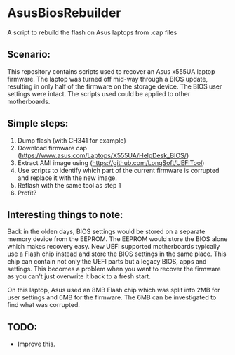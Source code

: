 # AsusBiosRebuilder
A script to rebuild the flash on Asus laptops from .cap files

## Scenario:
This repository contains scripts used to recover an Asus x555UA laptop firmware. The laptop was turned off mid-way through a BIOS update, resulting in only half of the firmware on the storage device. The BIOS user settings were intact. The scripts used could be applied to other motherboards.

## Simple steps:
1. Dump flash (with CH341 for example)
2. Download firmware cap (https://www.asus.com/Laptops/X555UA/HelpDesk_BIOS/)
3. Extract AMI image using (https://github.com/LongSoft/UEFITool)
4. Use scripts to identify which part of the current firmware is corrupted and replace it with the new image.
5. Reflash with the same tool as step 1
6. Profit?

## Interesting things to note:
Back in the olden days, BIOS settings would be stored on a separate memory device from the EEPROM. The EEPROM would store the BIOS alone which makes recovery easy. New UEFI supported motherboards typically use a Flash chip instead and store the BIOS settings in the same place. This chip can contain not only the UEFI parts but a legacy BIOS, apps and settings. This becomes a problem when you want to recover the firmware as you can't just overwrite it back to a fresh start.

On this laptop, Asus used an 8MB Flash chip which was split into 2MB for user settings and 6MB for the firmware. The 6MB can be investigated to find what was corrupted.

## TODO:
- Improve this.
